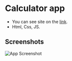 
# Calculator app

* You can see site on the [link](https://vvu08.github.io/calculator/).
* Html, Css, JS.

## Screenshots

![App Screenshot](https://i.postimg.cc/D0bxc06T/image.png)

